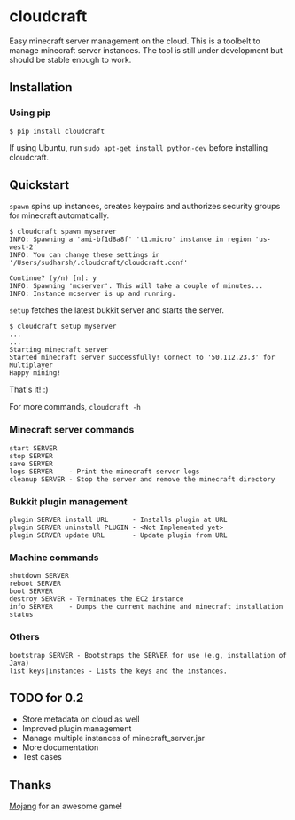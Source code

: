 cloudcraft
==========

Easy minecraft server management on the cloud.
This is a toolbelt to manage minecraft server instances. The tool is still under development but should be stable enough to work.

Installation
-

### Using pip

`$ pip install cloudcraft`

If using Ubuntu, run `sudo apt-get install python-dev` before installing cloudcraft.


Quickstart
-

`spawn` spins up instances, creates keypairs and authorizes security groups for minecraft automatically.

    $ cloudcraft spawn myserver
    INFO: Spawning a 'ami-bf1d8a8f' 't1.micro' instance in region 'us-west-2'
    INFO: You can change these settings in '/Users/sudharsh/.cloudcraft/cloudcraft.conf'

    Continue? (y/n) [n]: y
    INFO: Spawning 'mcserver'. This will take a couple of minutes...
    INFO: Instance mcserver is up and running.


`setup` fetches the latest bukkit server and starts the server.

    $ cloudcraft setup myserver
    ...
    ...
    Starting minecraft server
    Started minecraft server successfully! Connect to '50.112.23.3' for Multiplayer
    Happy mining!


That's it! :)

For more commands, `cloudcraft -h`

### Minecraft server commands
    start SERVER
    stop SERVER
    save SERVER
    logs SERVER    - Print the minecraft server logs
    cleanup SERVER - Stop the server and remove the minecraft directory

### Bukkit plugin management
    plugin SERVER install URL      - Installs plugin at URL
    plugin SERVER uninstall PLUGIN - <Not Implemented yet>
    plugin SERVER update URL       - Update plugin from URL

### Machine commands
    shutdown SERVER
    reboot SERVER
    boot SERVER
    destroy SERVER - Terminates the EC2 instance
    info SERVER    - Dumps the current machine and minecraft installation status

### Others
    bootstrap SERVER - Bootstraps the SERVER for use (e.g, installation of Java)
    list keys|instances - Lists the keys and the instances.


TODO for 0.2
-

- Store metadata on cloud as well
- Improved plugin management
- Manage multiple instances of minecraft_server.jar
- More documentation
- Test cases


Thanks
-
[Mojang](http://mojang.com/) for an awesome game!
